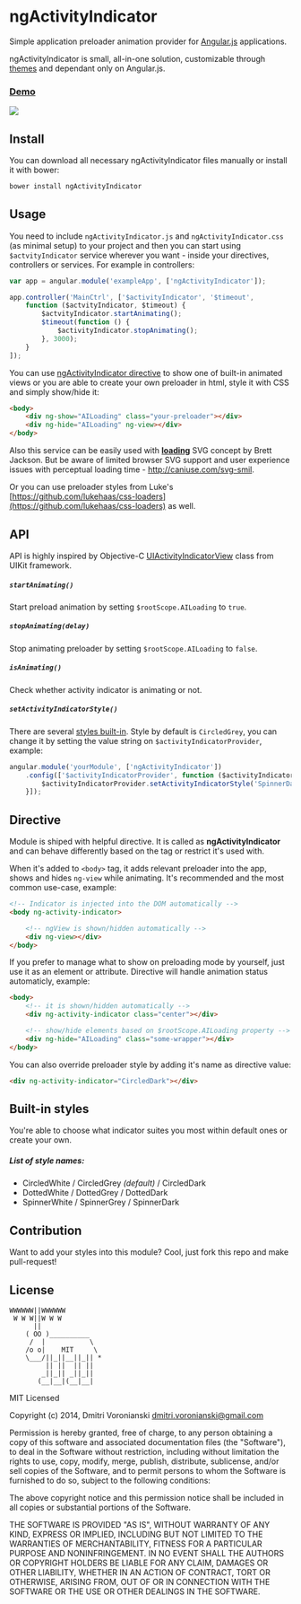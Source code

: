 # ngActivityIndicator

Simple application preloader animation provider for [Angular.js](http://angularjs.org/) applications.

ngActivityIndicator is small, all-in-one solution, customizable through [themes](https://github.com/voronianski/ngActivityIndicator#built-in-styles) and dependant only on Angular.js.

### [Demo](http://labs.voronianski.com/ngActivityIndicator.js)

[![](https://dl.dropboxusercontent.com/u/100463011/ngActivityIndicator-small.gif)](http://labs.voronianski.com/ngActivityIndicator.js)

## Install

You can download all necessary ngActivityIndicator files manually or install it with bower:

```bash
bower install ngActivityIndicator
```

## Usage

You need to include ``ngActivityIndicator.js`` and  ``ngActivityIndicator.css`` (as minimal setup) to your project and then you can start using ``$actvityIndicator`` service wherever you want - inside your directives, controllers or services. For example in controllers:

```javascript
var app = angular.module('exampleApp', ['ngActivityIndicator']);

app.controller('MainCtrl', ['$activityIndicator', '$timeout', 
	function ($actvityIndicator, $timeout) {
		$actvityIndicator.startAnimating();
		$timeout(function () {
			$activityIndicator.stopAnimating();
		}, 3000);
	}
]);
```

You can use [ngActivityIndicator directive](https://github.com/voronianski/ngActivityIndicator#directive) to show one of built-in animated views or you are able to create your own preloader in html, style it with CSS and simply show/hide it:

```html
<body>
	<div ng-show="AILoading" class="your-preloader"></div>
	<div ng-hide="AILoading" ng-view></div>
</body>
```

Also this service can be easily used with **[loading](https://github.com/jxnblk/loading)** SVG concept by Brett Jackson. But be aware of limited browser SVG support and user experience issues with perceptual loading time - http://caniuse.com/svg-smil.

Or you can use preloader styles from Luke's [https://github.com/lukehaas/css-loaders](https://github.com/lukehaas/css-loaders) as well.

## API

API is highly inspired by Objective-C [UIActivityIndicatorView](https://developer.apple.com/library/ios/documentation/uikit/reference/UIActivityIndicatorView_Class/Reference/UIActivityIndicatorView.html) class from UIKit framework.

##### ``startAnimating()``

Start preload animation by setting ``$rootScope.AILoading`` to ``true``.

##### ``stopAnimating(delay)``

Stop animating preloader by setting ``$rootScope.AILoading`` to ``false``.

##### ``isAnimating()``

Check whether activity indicator is animating or not.

##### ``setActivityIndicatorStyle()``

There are several [styles built-in](https://github.com/voronianski/ngActivityIndicator#list-of-style-names). Style by default is ``CircledGrey``, you can change it by setting the value string on ``$activityIndicatorProvider``, example:

```javascript
angular.module('yourModule', ['ngActivityIndicator'])
	.config(['$activityIndicatorProvider', function ($activityIndicatorProvider) {
		$activityIndicatorProvider.setActivityIndicatorStyle('SpinnerDark');
	}]);
```

## Directive

Module is shiped with helpful directive. It is called as **ngActivityIndicator** and can behave differently based on the tag or restrict it's used with.

When it's added to ``<body>`` tag, it adds relevant preloader into the app, shows and hides ``ng-view`` while animating. It's recommended and the most common use-case, example:

```html
<!-- Indicator is injected into the DOM automatically -->
<body ng-activity-indicator>

	<!-- ngView is shown/hidden automatically -->
	<div ng-view></div>
</body>
```

If you prefer to manage what to show on preloading mode by yourself, just use it as an element or attribute. Directive will handle animation status automaticly, example:

```html
<body>
	<!-- it is shown/hidden automatically -->
	<div ng-activity-indicator class="center"></div>

	<!-- show/hide elements based on $rootScope.AILoading property -->
	<div ng-hide="AILoading" class="some-wrapper"></div>
</body>
```

You can also override preloader style by adding it's name as directive value:

```html
<div ng-activity-indicator="CircledDark"></div>
```

## Built-in styles

You're able to choose what indicator suites you most within default ones or create your own.

##### List of style names:

- CircledWhite / CircledGrey *(default)* / CircledDark
- DottedWhite / DottedGrey / DottedDark
- SpinnerWhite / SpinnerGrey / SpinnerDark

## Contribution

Want to add your styles into this module? Cool, just fork this repo and make pull-request!

## License

```
WWWWWW||WWWWWW
 W W W||W W W
      ||
    ( OO )__________
     /  |           \
    /o o|    MIT     \
    \___/||_||__||_|| *
         || ||  || ||
        _||_|| _||_||
       (__|__|(__|__|
```

MIT Licensed

Copyright (c) 2014, Dmitri Voronianski [dmitri.voronianski@gmail.com](mailto:dmitri.voronianski@gmail.com)

Permission is hereby granted, free of charge, to any person obtaining a copy of this software and associated documentation files (the "Software"), to deal in the Software without restriction, including without limitation the rights to use, copy, modify, merge, publish, distribute, sublicense, and/or sell copies of the Software, and to permit persons to whom the Software is furnished to do so, subject to the following conditions:

The above copyright notice and this permission notice shall be included in all copies or substantial portions of the Software.

THE SOFTWARE IS PROVIDED "AS IS", WITHOUT WARRANTY OF ANY KIND, EXPRESS OR IMPLIED, INCLUDING BUT NOT LIMITED TO THE WARRANTIES OF MERCHANTABILITY, FITNESS FOR A PARTICULAR PURPOSE AND NONINFRINGEMENT. IN NO EVENT SHALL THE AUTHORS OR COPYRIGHT HOLDERS BE LIABLE FOR ANY CLAIM, DAMAGES OR OTHER LIABILITY, WHETHER IN AN ACTION OF CONTRACT, TORT OR OTHERWISE, ARISING FROM, OUT OF OR IN CONNECTION WITH THE SOFTWARE OR THE USE OR OTHER DEALINGS IN THE SOFTWARE.

